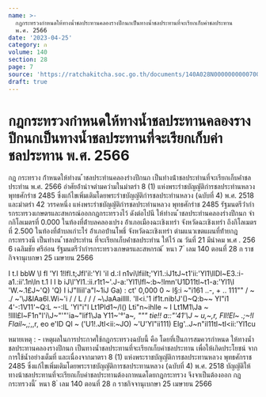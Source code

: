 ```yaml
---
name: >-
  กฎกระทรวงกำหนดให้ทางน้ำชลประทานคลองรางปีกนกเป็นทางน้ำชลประทานที่จะเรียกเก็บค่าชลประทาน
  พ.ศ. 2566
date: '2023-04-25'
category: ก
volume: 140
section: 28
page: 7
source: 'https://ratchakitcha.soc.go.th/documents/140A028N0000000000700.pdf'
draft: true
---
```


# กฎกระทรวงกำหนดให้ทางน้ำชลประทานคลองรางปีกนกเป็นทางน้ำชลประทานที่จะเรียกเก็บค่าชลประทาน พ.ศ. 2566

กฎ กระทรวง ก้ําหนดให้ทํางน ้ําชลประทํานคลองรํางปีกนก เป็นทํางน้ําชลประทํานที่จะเรียกเก็บค่ําชลประทําน พ.ศ. 2566 อําศัยอ้ํานําจตํามควํามในมําตรํา 8 (1) แห่งพระรําชบัญญัติกํารชลประทํานหลวง พุทธศักรําช 2485 ซึ่งแก้ไขเพิ่มเติมโดยพระรําชบัญญัติกํารชลประทํานหลวง (ฉบับที่ 4) พ.ศ. 2518 และมําตรํา 42 วรรคหนึ่ง แห่งพระรําชบัญญัติกํารชลประทํานหลวง พุทธศักรําช 2485 รัฐมนตรีว่ํากํารกระทรวงเกษตรและสหกรณ์ออกกฎกระทรวงไว้ ดังต่อไปนี ให้ทํางน ้ําชลประทํานคลองรํางปีกนก จํากกิโลเมตรที่ 0.000 ในท้องที่ต้ําบลคลองเปรง อ้ําเภอเมืองฉะเชิงเทรํา จังหวัดฉะเชิงเทรํา ถึงกิโลเมตรที่ 2.500 ในท้องที่ต้ําบลเกําะไร่ อ้ําเภอบ้ํานโพธิ์ จังหวัดฉะเชิงเทรํา ตํามแนวเขตแผนที่ท้ํายกฎกระทรวงนี เป็นทํางน ้ําชลประทําน ที่จะเรียกเก็บค่ําชลประทําน ให้ไว้ ณ วันที่ 21 มีนําคม พ.ศ . 256 6 เฉลิมชัย ศรีอ่อน รัฐมนตรีว่ํากํารกระทรวงเกษตรและสหกรณ์ ้ หนา 7 ่ เลม 140 ตอนที่ 28 ก ราชกิจจานุเบกษา 25 เมษายน 2566

I t.I bbW \I fl 'Yl 1!lfl.t;Jfl'il:'Yl 'il d.:I n1vi\lfiilt;'Yl1.:iJ1tJ~t1'ii:'Yl1\llDl~E3.:i-a1.:ii'.1n\ln t.1 I I b iJ\l'Yl1.:ii.r1t1~'\.J-a:'Yl1\lfl~:b~!lmn'U1D11tl~t1-a:'Yl1\I 'W.~.1£J~'Q) 'Q) I iJ"lliil'a"l~1iJ Ga) : ct' 0,000 0 ~ l§:i ~"i161 ..-, + .. 111"" / ~ ./ ~'\J&lAa6l.Wi~'i / / L / / / ~\JaAaillll. 'll<i.'1 if1t.nib!J'()~Q:b~~ Yl"i1 4'-:1V11'~Q:L ~-:IL 'Yl"i"l Lt1Pld1~/l() Lti"n~ihlle ~ I Lt1M1\Ja ~ !llll£l~F1n"l'i\J~"'"'ia~"lif1\Ja Y11~'°'a~_, """ tie!! a::"'41'\J ~ u,~,r, Fll!El~ .;~!I Flail~,;_,,r, eo e'ID QI ~ ('U1!.Jtl<ii:~JO) ~'U'Yl"ii111) Elg'\..J~n"il11tl~tl<ii:'Yl1cu

หมายเหตุ : - เหตุผลในการประกาศใช้กฎกระทรวงฉบับนี้ คือ โดยที่เป็นการสมควรกำหนด ให้ทางน้ำชลประทานคลองรางปีกนก เป็นทางน้ำชลประทานที่จะเรียกเก็บค่าชลประทาน เพื่อให้เกิดประโยชน์ จากการใช้น้ำอย่างเต็มที่ และเนื่องจากมาตรา 8 (1) แห่งพระราชบัญญัติการชลประทานหลวง พุทธศักราช 2485 ซึ่งแก้ไขเพิ่มเติมโดยพระราชบัญญัติการชลประทานหลวง (ฉบับที่ 4) พ.ศ. 2518 บัญญัติให้ทางน้าชลประทานที่จะเรียกเก็บค่าชลประทานต้องกาหนดโดยกฎกระทรวง จึงจาเป็นต้องออก กฎกระทรวงนี้ ้ หนา 8 ่ เลม 140 ตอนที่ 28 ก ราชกิจจานุเบกษา 25 เมษายน 2566
